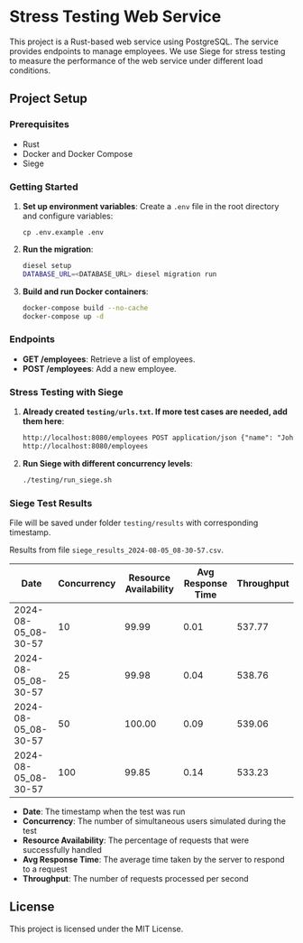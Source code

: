 # Stress Testing Web Service

This project is a Rust-based web service using PostgreSQL. The service provides endpoints to manage employees. We use Siege for stress testing to measure the performance of the web service under different load conditions.

## Project Setup

### Prerequisites

- Rust
- Docker and Docker Compose
- Siege

### Getting Started

1. **Set up environment variables**:
    Create a `.env` file in the root directory and configure variables:
    ```dotenv
    cp .env.example .env
    ```

2. **Run the migration**:
    ```bash
    diesel setup
    DATABASE_URL=<DATABASE_URL> diesel migration run
    ```

3. **Build and run Docker containers**:
    ```bash
    docker-compose build --no-cache
    docker-compose up -d
    ```

### Endpoints

- **GET /employees**: Retrieve a list of employees.
- **POST /employees**: Add a new employee.

### Stress Testing with Siege

1. **Already created `testing/urls.txt`. If more test cases are needed, add them here**:
    ```txt
    http://localhost:8080/employees POST application/json {"name": "John Doe", "age": 30, "position": "Developer"}
    http://localhost:8080/employees
    ```

2. **Run Siege with different concurrency levels**:
    ```bash
    ./testing/run_siege.sh
    ```

### Siege Test Results
File will be saved under folder `testing/results` with corresponding timestamp.


Results from file `siege_results_2024-08-05_08-30-57.csv`.

| Date                | Concurrency | Resource Availability | Avg Response Time | Throughput |
|---------------------|-------------|-----------------------|-------------------|------------|
| 2024-08-05_08-30-57 | 10          | 99.99                 | 0.01              | 537.77     |
| 2024-08-05_08-30-57 | 25          | 99.98                 | 0.04              | 538.76     |
| 2024-08-05_08-30-57 | 50          | 100.00                | 0.09              | 539.06     |
| 2024-08-05_08-30-57 | 100         | 99.85                 | 0.14              | 533.23     |

- **Date**: The timestamp when the test was run
- **Concurrency**: The number of simultaneous users simulated during the test
- **Resource Availability**: The percentage of requests that were successfully handled
- **Avg Response Time**: The average time taken by the server to respond to a request
- **Throughput**: The number of requests processed per second

## License

This project is licensed under the MIT License.
